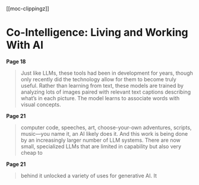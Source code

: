 [[moc-clippingz]]

# Co-Intelligence: Living and Working With AI

**Page 18**

> Just like LLMs, these tools had been in development for years, though only recently did the technology allow for them to become truly useful. Rather than learning from text, these models are trained by analyzing lots of images paired with relevant text captions describing what’s in each picture. The model learns to associate words with visual concepts.

**Page 21**

> computer code, speeches, art, choose-your-own adventures, scripts, music—you name it, an AI likely does it. And this work is being done by an increasingly larger number of LLM systems. There are now small, specialized LLMs that are limited in capability but also very cheap to

**Page 21**

> behind it unlocked a variety of uses for generative AI. It

